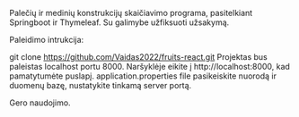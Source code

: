 Palečių ir medinių konstrukcijų skaičiavimo programa, pasitelkiant Springboot ir Thymeleaf.
Su galimybe užfiksuoti užsakymą.

Paleidimo intrukcija:

git clone https://github.com/Vaidas2022/fruits-react.git
Projektas bus paleistas localhost portu 8000. Naršyklėje eikite į http://localhost:8000, kad pamatytumėte puslapį.
application.properties file pasikeiskite nuorodą ir duomenų bazę, nustatykite tinkamą server portą.

Gero naudojimo.
